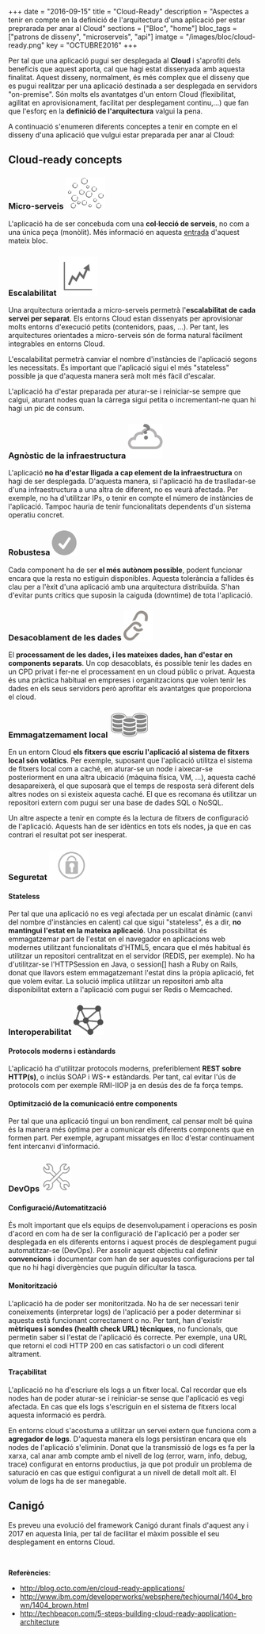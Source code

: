 +++
date        = "2016-09-15"
title       = "Cloud-Ready"
description = "Aspectes a tenir en compte en la definició de l'arquitectura d'una aplicació per estar preprarada per anar al Cloud"
sections    = ["Bloc", "home"]
bloc_tags	= ["patrons de disseny", "microserveis", "api"]
imatge 		= "/images/bloc/cloud-ready.png"
key         = "OCTUBRE2016"
+++

Per tal que una aplicació pugui ser desplegada al **Cloud** i s'aprofiti dels beneficis que aquest aporta, cal que hagi estat dissenyada amb aquesta finalitat. Aquest disseny, normalment, és més complex que el disseny que es pugui realitzar per una aplicació destinada a ser desplegada en servidors "on-premise". Són molts els avantatges d'un entorn Cloud (flexibilitat, agilitat en aprovisionament, facilitat per desplegament continu,...) que fan que l'esforç en la **definició de l'arquitectura** valgui la pena.

A continuació s'enumeren diferents conceptes a tenir en compte en el disseny d'una aplicació que vulgui estar preparada per anar al Cloud:

## Cloud-ready concepts

### Micro-serveis <img src="/images/bloc/cloud-ready-microservices.png" alt="Microserveis" style="width: 80px;"/>

L'aplicació ha de ser concebuda com una **col·lecció de serveis**, no com a una única peça (monòlit). Més informació en aquesta [entrada](/bloc/2016/08/microserveis/) d'aquest mateix bloc.

### Escalabilitat <img src="/images/bloc/cloud-ready-scalability.png" alt="Escalabilitat" style="width: 80px;"/>

Una arquitectura orientada a micro-serveis permetrà l'**escalabilitat de cada servei per separat**. Els entorns Cloud estan dissenyats per aprovisionar molts entorns d'execució petits (contenidors, paas, ...). Per tant, les arquitectures orientades a micro-serveis són de forma natural fàcilment integrables en entorns Cloud.

L'escalabilitat permetrà canviar el nombre d'instàncies de l'aplicació segons les necessitats. És important que l'aplicació sigui el més "stateless" possible ja que d'aquesta manera serà molt més fàcil d'escalar.

L'aplicació ha d'estar preparada per aturar-se i reiniciar-se sempre que calgui, aturant nodes quan la càrrega sigui petita o incrementant-ne quan hi hagi un pic de consum.

### Agnòstic de la infraestructura <img src="/images/bloc/cloud-ready-infraestructure-agnostic.png" alt="Agnòstic de la infraestructura" style="width: 70px;"/>

L'aplicació **no ha d'estar lligada a cap element de la infraestructura** on hagi de ser desplegada. D'aquesta manera, si l'aplicació ha de traslladar-se d'una infraestructura a una altra de diferent, no es veurà afectada. Per exemple, no ha d'utilitzar IPs, o tenir en compte el número de instàncies de l'aplicació. Tampoc hauria de tenir funcionalitats dependents d'un sistema operatiu concret.

### Robustesa <img src="/images/bloc/cloud-ready-fault-tolerance.png" alt="Robustesa" style="width: 50px;"/>

Cada component ha de ser **el més autònom possible**, podent funcionar encara que la resta no estiguin disponibles. Aquesta tolerància a fallides és clau per a l'èxit d'una aplicació amb una arquitectura distribuïda. S'han d'evitar punts crítics que suposin la caiguda (downtime) de tota l'aplicació.

### Desacoblament de les dades <img src="/images/bloc/cloud-ready-decoupled.png" alt="Desacoblament" style="width: 60px;"/>

El **processament de les dades, i les mateixes dades, han d'estar en components separats**. Un cop desacoblats, és possible tenir les dades en un CPD privat i fer-ne el processament en un cloud públic o privat. Aquesta és una pràctica habitual en empreses i organitzacions que volen tenir les dades en els seus servidors però aprofitar els avantatges que proporciona el cloud.

### Emmagatzemament local <img src="/images/bloc/cloud-ready-storage.jpg" alt="Emmagatzemament" style="width: 80px;"/>

En un entorn Cloud **els fitxers que escriu l'aplicació al sistema de fitxers local són volàtics**. Per exemple, suposant que l'aplicació utilitza el sistema de fitxers local com a caché, en aturar-se un node i aixecar-se posteriorment en una altra ubicació (màquina física, VM, ...), aquesta caché desapareixerà, el que suposarà que el temps de resposta serà diferent dels altres nodes on si existeix aquesta caché. El que es recomana és utilitzar un repositori extern com pugui ser una base de dades SQL o NoSQL.

Un altre aspecte a tenir en compte és la lectura de fitxers de configuració de l'aplicació. Aquests han de ser idèntics en tots els nodes, ja que en cas contrari el resultat pot ser inesperat.

### Seguretat <img src="/images/bloc/cloud-ready-security.png" alt="Seguretat" style="width: 80px;"/>

#### Stateless

Per tal que una aplicació no es vegi afectada per un escalat dinàmic (canvi del nombre d'instàncies en calent) cal que sigui "stateless", és a dir, **no mantingui l'estat en la mateixa aplicació**. Una possibilitat és emmagatzemar part de l'estat en el navegador en aplicacions web modernes utilitzant funcionalitats d'HTML5, encara que el més habitual és utilitzar un repositori centralitzat en el servidor (REDIS, per exemple). No ha d'utilitzar-se l'HTTPSession en Java, o session[] hash a Ruby on Rails, donat que llavors estem emmagatzemant l'estat dins la pròpia aplicació, fet que volem evitar. La solució implica utilitzar un repositori amb alta disponibilitat extern a l'aplicació com pugui ser Redis o Memcached. 

### Interoperabilitat  <img src="/images/bloc/cloud-ready-interoperability.png" alt="Interoperability" style="width: 60px;"/>

#### Protocols moderns i estàndards

L'aplicació ha d'utilitzar protocols moderns, preferiblement **REST sobre HTTP(s)**, o inclús SOAP i WS-* estàndards. Per tant, cal evitar l'ús de protocols com per exemple RMI-IIOP ja en desús des de fa força temps.

#### Optimització de la comunicació entre components

Per tal que una aplicació tingui un bon rendiment, cal pensar molt bé quina és la manera més òptima per a comunicar els diferents components que en formen part. Per exemple, agrupant missatges en lloc d'estar contínuament fent intercanvi d'informació.

### DevOps <img src="/images/bloc/cloud-ready-devops.jpg" alt="DevOps" style="width: 60px;"/>

#### Configuració/Automatització

És molt important que els equips de desenvolupament i operacions es posin d'acord en com ha de ser la configuració de l'aplicació per a poder ser desplegada en els diferents entorns i aquest procés de desplegament pugui automatitzar-se (DevOps). Per assolir aquest objectiu cal definir **convencions** i documentar com han de ser aquestes configuracions per tal que no hi hagi divergències que puguin dificultar la tasca.

#### Monitorització

L'aplicació ha de poder ser monitoritzada. No ha de ser necessari tenir coneixements (interpretar logs) de l'aplicació per a poder determinar si aquesta està funcionant correctament o no. Per tant, han d'existir **mètriques i sondes (health check URL) tècniques**, no funcionals, que permetin saber si l'estat de l'aplicació és correcte. Per exemple, una URL que retorni el codi HTTP 200 en cas satisfactori o un codi diferent altrament.

#### Traçabilitat

L'aplicació no ha d'escriure els logs a un fitxer local. Cal recordar que els nodes han de poder aturar-se i reiniciar-se sense que l'aplicació es vegi afectada. En cas que els logs s'escriguin en el sistema de fitxers local aquesta informació es perdrà.

En entorns cloud s'acostuma a utilitzar un servei extern que funciona com a **agregador de logs**. D'aquesta manera els logs persistiran encara que els nodes de l'aplicació s'eliminin. Donat que la transmissió de logs es fa per la xarxa, cal anar amb compte amb el nivell de log (error, warn, info, debug, trace) configurat en entorns productius, ja que pot produïr un problema de saturació en cas que estigui configurat a un nivell de detall molt alt. El volum de logs ha de ser manegable.

## Canigó

Es preveu una evolució del framework Canigó durant finals d'aquest any i 2017 en aquesta línia, per tal de facilitar el màxim possible el seu desplegament en entorns Cloud.

<br />

**Referències**:

- http://blog.octo.com/en/cloud-ready-applications/
- http://www.ibm.com/developerworks/websphere/techjournal/1404_brown/1404_brown.html
- http://techbeacon.com/5-steps-building-cloud-ready-application-architecture
